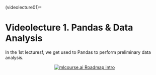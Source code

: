 (videolecture01)=

# Videolecture 1. Pandas & Data Analysis

In the 1st lecturesf, we get used to Pandas to perform preliminary data analysis.

<div align="center">

[![mlcourse.ai Roadmap intro](https://img.youtube.com/vi/fwWCw_cE5aI/hqdefault.jpg)](https://www.youtube.com/watch?v=fwWCw_cE5aI&ab_channel=YuryKashnitsky)

</div>

